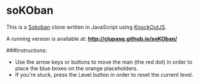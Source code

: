 soKOban
=======

This is a [Sokoban](http://en.wikipedia.org/wiki/Sokoban) clone written in JavaScript using [KnockOutJS](http://knockoutjs.com/).

A running version is available at: **http://clupasq.github.io/soKOban/**

###Instructions:
* Use the arrow keys or buttons to move the man (the red dot) in order to place the blue boxes on the orange placeholders.
* If you're stuck, press the Level button in order to reset the current level.



